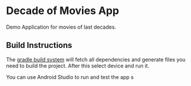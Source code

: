 # Decade of Movies App

Demo Application for movies of last decades.

## Build Instructions ##

The [gradle build system](http://tools.android.com/tech-docs/new-build-system/user-guide) will fetch all dependencies and generate
files you need to build the project. After this select device and run it.

You can use Android Studio to run and test the app
s
